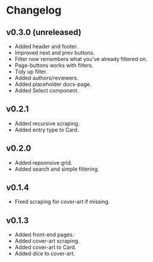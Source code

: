 # Changelog

## v0.3.0 (unreleased)

- Added header and footer.
- Improved next and prev buttons.
- Filter now remembers what you've already filtered on.
- Page-buttons works with filters.
- Tidy up filter.
- Added authors/reviewers.
- Added placeholder docs-page.
- Added Select component.

## v0.2.1

- Added recursive scraping.
- Added entry type to Card.

## v0.2.0

- Added repsonsive grid.
- Added search and simple filtering.

## v0.1.4

- Fixed scraping for cover-art if missing.

## v0.1.3

- Added front-end pages.
- Added cover-art scraping.
- Added cover-art to Card.
- Added dice to cover-art.
